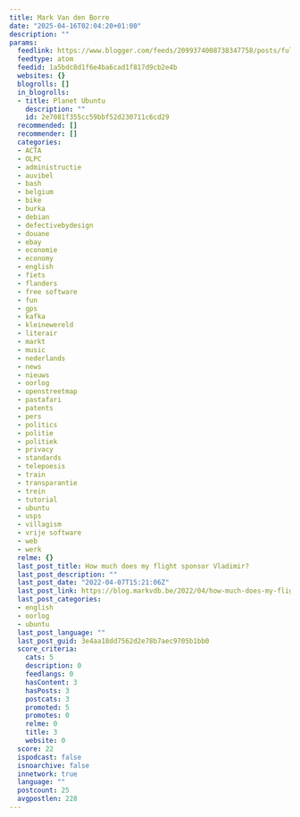 ```yaml
---
title: Mark Van den Borre
date: "2025-04-16T02:04:20+01:00"
description: ""
params:
  feedlink: https://www.blogger.com/feeds/2099374008738347758/posts/full/-/english/ubuntu
  feedtype: atom
  feedid: 1a5bdc8d1f6e4ba6cad1f817d9cb2e4b
  websites: {}
  blogrolls: []
  in_blogrolls:
  - title: Planet Ubuntu
    description: ""
    id: 2e7081f355cc59bbf52d230711c6cd29
  recommended: []
  recommender: []
  categories:
  - ACTA
  - OLPC
  - administructie
  - auvibel
  - bash
  - belgium
  - bike
  - burka
  - debian
  - defectivebydesign
  - douane
  - ebay
  - economie
  - economy
  - english
  - fiets
  - flanders
  - free software
  - fun
  - gps
  - kafka
  - kleinewereld
  - literair
  - markt
  - music
  - nederlands
  - news
  - nieuws
  - oorlog
  - openstreetmap
  - pastafari
  - patents
  - pers
  - politics
  - politie
  - politiek
  - privacy
  - standards
  - telepoesis
  - train
  - transparantie
  - trein
  - tutorial
  - ubuntu
  - usps
  - villagism
  - vrije software
  - web
  - werk
  relme: {}
  last_post_title: How much does my flight sponsor Vladimir?
  last_post_description: ""
  last_post_date: "2022-04-07T15:21:06Z"
  last_post_link: https://blog.markvdb.be/2022/04/how-much-does-my-flight-sponsor-vladimir.html
  last_post_categories:
  - english
  - oorlog
  - ubuntu
  last_post_language: ""
  last_post_guid: 3e4aa18dd7562d2e78b7aec9705b1bb0
  score_criteria:
    cats: 5
    description: 0
    feedlangs: 0
    hasContent: 3
    hasPosts: 3
    postcats: 3
    promoted: 5
    promotes: 0
    relme: 0
    title: 3
    website: 0
  score: 22
  ispodcast: false
  isnoarchive: false
  innetwork: true
  language: ""
  postcount: 25
  avgpostlen: 228
---
```

